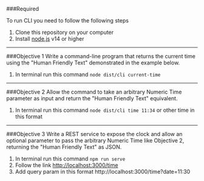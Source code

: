 ###Required

To run CLI you need to follow the following steps
1. Clone this repository on your computer
2. Install [node.js](https://nodejs.org/en/) v14 or higher
___
###Objective 1
Write a command-line program that returns the current time using the "Human Friendly Text" demonstrated in the example below.

1. In terminal run this command `node dist/cli current-time`
___
###Objective 2
Allow the command to take an arbitrary Numeric Time parameter as input and return the "Human Friendly Text" equivalent.

1. In terminal run this command `node dist/cli time 11:34` or other time in this format
___
###Objective 3
Write a REST service to expose the clock and allow an optional parameter to pass the arbitrary Numeric Time like Objective 2, returning the "Human Friendly Text" as JSON.

1. In terminal run this command `npm run serve`
2. Follow the link [http://localhost:3000/time](http://localhost:3000/time)
3. Add query param in this format http://localhost:3000/time?date=11:30
